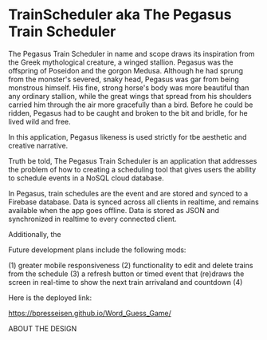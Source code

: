 # TrainScheduler aka The Pegasus Train Scheduler

The Pegasus Train Scheduler in name and scope draws its inspiration from the Greek mythological creature, a winged stallion. Pegasus was the offspring of Poseidon and the gorgon Medusa. Although he had sprung from the monster's severed, snaky head, Pegasus was gar from being monstrous himself. His fine, strong horse's body was more beautiful than any ordinary stallion, while the great wings that spread from his shoulders carried him through the air more gracefully than a bird. Before he could be ridden, Pegasus had to be caught and broken to the bit and bridle, for he lived wild and free.

In this application, Pegasus likeness is used strictly for tbe aesthetic and creative narrative. 

Truth be told, The Pegasus Train Scheduler is an application that addresses the problem of how to creating a scheduling tool that gives users the ability to schedule events in a NoSQL cloud database. 

In Pegasus, train schedules are the event and are stored and synced to a Firebase database. Data is synced across all clients in realtime, and remains available when the app goes offline. Data is stored as JSON and synchronized in realtime to every connected client.

Additionally, the  

Future development plans include the following mods:

(1) greater mobile responsiveness
(2) functionality to edit and delete trains from the schedule
(3) a refresh button or timed event that (re)draws the screen in real-time to show the next train arrivaland and countdown
(4)

Here is the deployed link:

https://bpresseisen.github.io/Word_Guess_Game/

ABOUT THE DESIGN
